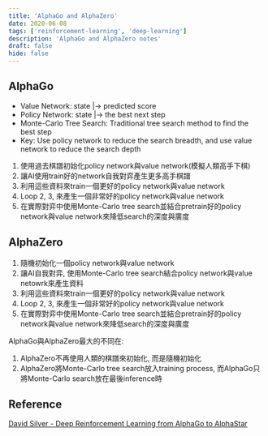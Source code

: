 ```yaml
---
title: 'AlphaGo and AlphaZero'
date: 2020-06-08
tags: ['reinforcement-learning', 'deep-learning']
description: 'AlphaGo and AlphaZero notes'
draft: false
hide: false
---
```


## AlphaGo
* Value Network: state |-> predicted score
* Policy Network: state |-> the best next step
* Monte-Carlo Tree Search: Traditional tree search method to find the best step
* Key: Use policy network to reduce the search breadth, and use value network to reduce the search depth

1. 使用過去棋譜初始化policy network與value network(模擬人類高手下棋)
2. 讓AI使用train好的network自我對弈產生更多高手棋譜
3. 利用這些資料來train一個更好的policy network與value network
4. Loop 2, 3, 來產生一個非常好的policy network與value network
5. 在實際對弈中使用Monte-Carlo tree search並結合pretrain好的policy network與value network來降低search的深度與廣度

## AlphaZero

1. 隨機初始化一個policy network與value network
2. 讓AI自我對弈, 使用Monte-Carlo tree search結合policy network與value netowrk來產生資料
3. 利用這些資料來train一個更好的policy network與value network
4. Loop 2, 3, 來產生一個非常好的policy network與value network
5. 在實際對弈中使用Monte-Carlo tree search並結合pretrain好的policy network與value network來降低search的深度與廣度

AlphaGo與AlphaZero最大的不同在:
1. AlphaZero不再使用人類的棋譜來初始化, 而是隨機初始化
2. AlphaZero將Monte-Carlo tree search放入training process, 而AlphaGo只將Monte-Carlo search放在最後inference時

## Reference
[David Silver - Deep Reinforcement Learning from AlphaGo to AlphaStar](https://www.youtube.com/watch?v=x5Q79XCxMVc&t=5s)